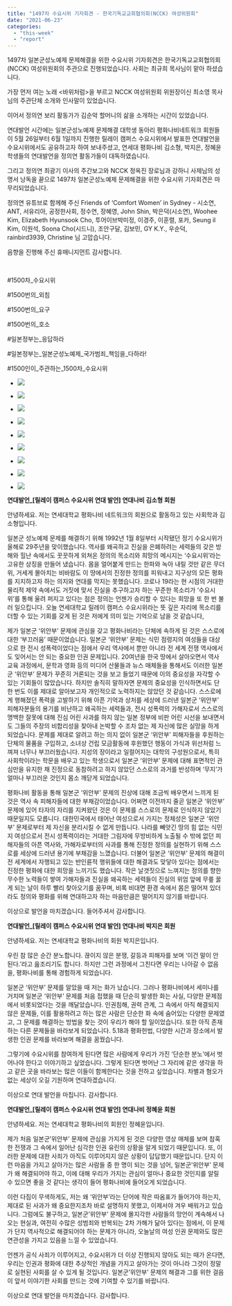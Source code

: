 ```yaml
---
title: "1497차 수요시위 기자회견 - 한국기독교교회협의회(NCCK) 여성위원회"
date: "2021-06-23"
categories: 
  - "this-week"
  - "report"
---
```


1497차 일본군성노예제 문제해결을 위한 수요시위 기자회견은 한국기독교교회협의회(NCCK) 여성위원회의 주관으로 진행되었습니다. 사회는 최규희 목사님이 맡아 하셨습니다.

가장 먼저 여는 노래 <바위처럼>을 부르고 NCCK 여성위원회 위원장이신 최소영 목사님의 주관단체 소개와 인사말이 있었습니다.

이어서 정의연 보리 활동가가 김순악 할머니의 삶을 소개하는 시간이 있었습니다.

연대발언 시간에는 일본군성노예제 문제해결 대학생 동아리 평화나비네트워크 회원들이 5월 26일부터 6월 1일까지 진행한 릴레이 캠퍼스 수요시위에서 발표한 연대발언을 수요시위에서도 공유하고자 하여 보내주셨고, 연세대 평화나비 김소형, 박지은, 정혜윤 학생들의 연대발언을 정의연 활동가들이 대독하였습니다.

그리고 정의연 최광기 이사의 주간보고와 NCCK 정옥진 장로님과 강하니 사제님의 성명서 낭독을 끝으로 1497차 일본군성노예제 문제해결을 위한 수요시위 기자회견은 마무리되었습니다.

정의연 유튜브로 함께해 주신 Friends of ‘Comfort Women’ in Sydney - 시소연, ANT, 서유리아, 공정한사회, 정수연, 장혜영, John Shin, 박은덕(시소연), Woohee Kim, Elizabeth Hyunsook Cho, 투어이브박미정, 이경주, 이훈렬, 포카, Seung il Kim, 이원석, Soona Cho(​시드니), 조안구달, 김보민, GY K.Y., 우순덕, rainbird3939, Christine 님 고맙습니다.

음향을 진행해 주신 휴매니지먼트 감사합니다.

​

​#1500차\_수요시위

#1500번의\_외침

#1500번의\_요구

#1500번의\_호소

#일본정부는\_응답하라

#일본정부는\_일본군성노예제\_국가범죄\_책임을\_다하라!

#1500인이\_주관하는\_1500차\_수요시위

- ![](https://r2.womenandwar.net/2021/06/크기변환IMGP5360.jpg)
    
- ![](https://r2.womenandwar.net/2021/06/크기변환IMGP5375.jpg)
    
- ![](https://r2.womenandwar.net/2021/06/크기변환IMGP5384.jpg)
    
- ![](https://r2.womenandwar.net/2021/06/크기변환IMGP5391.jpg)
    
- ![](https://r2.womenandwar.net/2021/06/크기변환IMGP5395.jpg)
    
- ![](https://r2.womenandwar.net/2021/06/크기변환IMGP5409.jpg)
    
- ![](https://r2.womenandwar.net/2021/06/크기변환IMGP5416.jpg)
    
- ![](https://r2.womenandwar.net/2021/06/크기변환IMGP5430.jpg)
    
- ![](https://r2.womenandwar.net/2021/06/크기변환IMGP5466.jpg)
    

**연대발언\_\[릴레이 캠퍼스 수요시위 연대 발언\] 연대나비 김소형 회원**

안녕하세요. 저는 연세대학교 평화나비 네트워크의 회원으로 활동하고 있는 사회학과 김소형입니다.

일본군 성노예제 문제를 해결하기 위해 1992년 1월 8일부터 시작됐던 정기 수요시위가 올해로 29주년을 맞이했습니다. 역사를 왜곡하고 진실을 은폐하려는 세력들의 갖은 방해와 힐난 속에서도 꿋꿋하게 외쳐온 정의의 목소리와 희망의 메시지는 ‘수요시위’라는 고유한 상징을 만들어 냈습니다. 몸을 얼어붙게 만드는 한파와 녹아 내릴 것만 같은 무더위, 거세게 몰아치는 비바람도 이 땅에서의 진정한 정의를 피워내고 지구상의 모든 평화를 지지하고자 하는 의지와 연대를 막지는 못했습니다. 코로나 19라는 현 시점의 거대한 물리적 제약 속에서도 거짓에 맞서 진실을 추구하고자 하는 꾸준한 목소리가 ‘수요시위’를 통해 울려 퍼지고 있다는 점은 정의는 언젠가 승리할 수 있다는 희망을 또 한 번 불러 일으킵니다. 오늘 연세대학교 릴레이 캠퍼스 수요시위라는 뜻 깊은 자리에 목소리를 더할 수 있는 기회를 갖게 된 것은 저에게 의미 있는 기억으로 남을 것 같습니다,

제가 일본군 ‘위안부’ 문제에 관심을 갖고 평화나비라는 단체에 속하게 된 것은 스스로에 대한 ‘부끄러움’ 때문이었습니다. 일본군 ‘위안부’ 문제는 식민 점령지의 여성들을 대상으로 한 전시 성폭력이었다는 점에서 우리 역사에서 뿐만 아니라 전 세계 전쟁 역사에서도 잊어서는 안 되는 중요한 인권 문제입니다. 20여년을 한국 땅에서 살아오면서 역사 교육 과정에서, 문학과 영화 등의 미디어 산물들과 뉴스 매체들을 통해서도 이러한 일본군 ‘위안부’ 문제가 꾸준히 거론되는 것을 보고 들었기 때문에 이의 중요성을 자각할 수 있는 기회들이 많았습니다. 하지만 솔직히 말하자면 문제의 중요성을 인식하면서도 단 한 번도 이를 제대로 알아보고자 개인적으로 노력하지는 않았던 것 같습니다. 스스로에게 행해졌던 폭력을 고발하기 위해 아픈 기억과 상처를 세상에 드러낸 일본군 ‘위안부’ 피해자분들의 용기를 비난하고 왜곡하는 세력들과, 전시 성폭력의 가해자로서 스스로의 명백한 잘못에 대해 진심 어린 사과를 하지 않는 일본 정부에 비판 어린 시선을 보내면서도 그들의 주장의 비합리성을 찾아내 논박할 수 조차 없는 제 자신에 많은 실망을 하게 되었습니다. 문제를 제대로 알려고 하는 의지 없이 일본군 ‘위안부’ 피해자들을 후원하는 단체의 물품을 구입하고, 소녀상 건립 모금활동에 후원했던 행동이 가식과 위선처럼 느껴져 너무나 부끄러웠습니다. 지성의 장이라고 일컬어지는 대학의 구성원으로서, 특히 사회학이라는 학문을 배우고 있는 학생으로서 일본군 ‘위안부’ 문제에 대해 표면적인 관심만을 유지한 채 진정으로 동참하려고 하지 않았던 스스로의 과거를 반성하며 ‘무지’가 얼마나 부끄러운 것인지 몸소 깨닫게 되었습니다.

평화나비 활동을 통해 일본군 ‘위안부’ 문제의 진상에 대해 조금씩 배우면서 느끼게 된 것은 역사 속 피해자들에 대한 부채감이었습니다. 어쩌면 이전까지 줄곧 일본군 ‘위안부’ 문제에 있어 타자의 자리를 지켜왔던 것은 이 문제를 스스로의 문제로 인식하지 않았기 때문일지도 모릅니다. 대한민국에서 태어난 여성으로서 가지는 정체성은 일본군 ‘위안부’ 문제로부터 제 자신을 분리시킬 수 없게 만듭니다. 나라를 빼앗긴 땅의 힘 없는 식민지 여성으로서 전시 성폭력이라는 거대한 그림자에 무방비하게 노출될 수 밖에 없던 피해자들의 아픈 역사와, 가해자로부터의 사과를 통해 진정한 정의를 실현하기 위해 스스로를 세상에 드러낸 용기에 부채감을 느꼈습니다. 더불어 일본군 ‘위안부’ 문제의 해결이 전 세계에서 자행되고 있는 반인륜적 행위들에 대한 해결과도 맞닿아 있다는 점에서는 진정한 평화에 대한 희망을 느끼기도 했습니다. 작은 날갯짓으로 느껴지는 정의를 향한 무수한 노력들이 쌓여 가해자들과 진실을 왜곡하는 세력들이 진실의 위엄 앞에 무릎 꿇게 되는 날이 하루 빨리 찾아오기를 꿈꾸며, 비록 비대면 환경 속에서 몸은 떨어져 있더라도 정의와 평화를 위해 연대하고자 하는 마음만큼은 떨어지지 않기를 바랍니다.

이상으로 발언을 마치겠습니다. 들어주셔서 감사합니다.

**연대발언\_\[릴레이 캠퍼스 수요시위 연대 발언\] 연대나비 박지은 회원**

안녕하세요. 저는 연세대학교 평화나비의 회원 박지은입니다.

우린 참 많은 순간 분노합니다. 끊이지 않은 분쟁, 갈등과 피해자를 보며 ‘이건 말이 안 된다.’라고 읊조리기도 합니다. 하지만 그런 과정에서 그친다면 우리는 나아갈 수 없음을, 평화나비를 통해 경험하게 되었습니다.

일본군 ‘위안부’ 문제를 알았을 때 저는 화가 났습니다. 그러나 평화나비에서 세미나를 거치며 일본군 ‘위안부’ 문제를 처음 접했을 때 단순히 발생한 화는 사실, 다양한 문제점에서 비롯되었다는 것을 깨달았습니다. 인권침해, 권력 관계, 그 속에서 아직 해결되지 않은 문제들, 이를 활용하려고 하는 많은 사람은 단순한 화 속에 숨어있는 다양한 문제였고, 그 문제를 해결하는 방법을 찾는 것이 우리가 해야 할 일이었습니다. 또한 아직 존재하는 다른 문제들을 바라보게 되었습니다. 5.18과 평화헌법, 다양한 시간과 장소에서 발생한 인권 문제를 바라보며 해결을 꿈꿨습니다.

그렇기에 수요시위를 참여하게 된다면 많은 사람에게 우리가 가진 ‘단순한 분노’에서 벗어나야 한다고 이야기하고 싶었습니다. 그렇게 된다면 벗어난 그 자리에 같은 생각을 하고 같은 곳을 바라보는 많은 이들이 함께한다는 것을 전하고 싶었습니다. 차별과 혐오가 없는 세상이 오길 기원하며 연대하겠습니다.

이상으로 연대 발언을 마칩니다. 감사합니다.

**연대발언\_\[릴레이 캠퍼스 수요시위 연대 발언\] 연대나비 정혜윤 회원**

안녕하세요. 저는 연세대학교 평화나비의 회원인 정혜윤입니다.

제가 처음 일본군’위안부’ 문제에 관심을 가지게 된 것은 다양한 영상 매체를 보며 참혹한 전쟁과 그 속에서 일어난 심각한 인권 유린의 상황을 알게 되었기 때문입니다. 또, 이러한 문제에 대한 사죄가 아직도 이루어지지 않은 상황이 답답했기 때문입니다. 단지 이런 마음을 가지고 살아가는 많은 사람들 중 한 명이 되는 것을 넘어, 일본군’위안부’ 문제가 왜 해결되어야 하고, 이에 대해 우리가 가지는 관심이 얼마나 중요한 것인지를 알릴 수 있으면 좋을 것 같다는 생각이 들어 평화나비에 들어오게 되었습니다.

이런 다짐이 무색하게도, 저는 왜 ‘위안부’라는 단어에 작은 따옴표가 들어가야 하는지, 제대로 된 사과가 왜 중요한지조차 바로 설명하지 못했고, 이제서야 겨우 배워가고 있습니다. 그럼에도 불구하고, 일본군’위안부’ 문제에 몰지각한 사람들의 망언이 계속해서 나오는 현실과, 여전히 수많은 성범죄와 반복되는 2차 가해가 닮아 있다는 점에서, 이 문제가 단지 역사적으로 해결되어야 하는 문제가 아니라, 오늘날의 여성 인권 문제와도 많은 연관성을 가지고 있음을 느낄 수 있었습니다.

언젠가 공식 사죄가 이루어지고, 수요시위가 더 이상 진행되지 않아도 되는 때가 온다면, 우리는 인권과 평화에 대한 추상적인 개념을 가지고 살아가는 것이 아니라 그것이 정말로 실현된 사회를 살 수 있게 될 것입니다. 일본군’위안부’ 문제의 해결과 그를 위한 걸음이 앞서 이야기한 사회를 만드는 것에 기여할 수 있기를 바랍니다.

이상으로 연대 발언을 마치겠습니다. 감사합니다.
